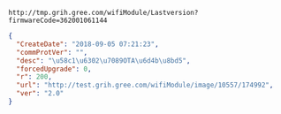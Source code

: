 `http://tmp.grih.gree.com/wifiModule/Lastversion?firmwareCode=362001061144`

```json
{
  "CreateDate": "2018-09-05 07:21:23",
  "commProtVer": "",
  "desc": "\u58c1\u6302\u7089OTA\u6d4b\u8bd5",
  "forcedUpgrade": 0,
  "r": 200,
  "url": "http://test.grih.gree.com/wifiModule/image/10557/174992",
  "ver": "2.0"
}
```